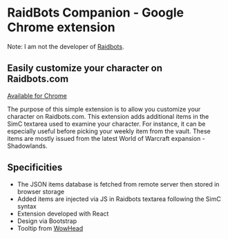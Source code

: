 # RaidBots Companion - Google Chrome extension

Note: I am not the developer of [Raidbots](https://www.raidbots.com).

## Easily customize your character on Raidbots.com

[Available for Chrome](https://chrome.google.com/webstore/detail/raidbots-companion/adeelgdknhinfliobghdonagfeghaipp)

The purpose of this simple extension is to allow you customize your character on Raidbots.com. This extension adds additional items in the SimC textarea used to examine your character. For instance, it can be especially useful before picking your weekly item from the vault. These items are mostly issued from the latest World of Warcraft expansion - Shadowlands. 

## Specificities

- The JSON items database is fetched from remote server then stored in browser storage
- Added items are injected via JS in Raidbots textarea following the SimC syntax
- Extension developed with React
- Design via Bootstrap
- Tooltip from [WowHead](https://www.wowhead.com/)